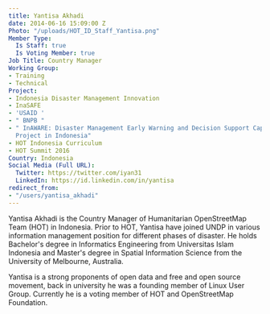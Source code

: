 ```yaml
---
title: Yantisa Akhadi
date: 2014-06-16 15:09:00 Z
Photo: "/uploads/HOT_ID_Staff_Yantisa.png"
Member Type:
  Is Staff: true
  Is Voting Member: true
Job Title: Country Manager
Working Group:
- Training
- Technical
Project:
- Indonesia Disaster Management Innovation
- InaSAFE
- 'USAID '
- " BNPB "
- " InAWARE: Disaster Management Early Warning and Decision Support Capacity Enhancement
  Project in Indonesia"
- HOT Indonesia Curriculum
- HOT Summit 2016
Country: Indonesia
Social Media (Full URL):
  Twitter: https://twitter.com/iyan31
  LinkedIn: https://id.linkedin.com/in/yantisa
redirect_from:
- "/users/yantisa_akhadi"
---
```


<p>Yantisa Akhadi is the Country Manager of Humanitarian OpenStreetMap Team (HOT) in Indonesia. Prior to HOT, Yantisa have joined UNDP in various information management position for different phases of disaster. He holds Bachelor's degree in Informatics Engineering from Universitas Islam Indonesia and Master's degree in Spatial Information Science from the University of Melbourne, Australia.</p>

<p>Yantisa is a strong proponents of open data and free and open source movement, back in university he was a founding member of Linux User Group. Currently he is a voting member of HOT and OpenStreetMap Foundation.</p>

